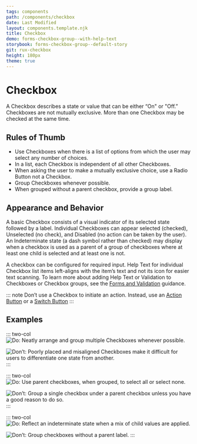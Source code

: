 ```yaml
---
tags: components
path: /components/checkbox
date: Last Modified
layout: components.template.njk
title: Checkbox
demo: forms-checkbox-group--with-help-text
storybook: forms-checkbox-group--default-story
git: rux-checkbox
height: 180px
theme: true
---
```


# Checkbox

A Checkbox describes a state or value that can be either “On" or "Off.” Checkboxes are not mutually exclusive. More than one Checkbox may be checked at the same time.

## Rules of Thumb

- Use Checkboxes when there is a list of options from which the user may select any number of choices.
- In a list, each Checkbox is independent of all other Checkboxes.
- When asking the user to make a mutually exclusive choice, use a Radio Button not a Checkbox.
- Group Checkboxes whenever possible.
- When grouped without a parent checkbox, provide a group label.

## Appearance and Behavior

A basic Checkbox consists of a visual indicator of its selected state followed by a label. Individual Checkboxes can appear selected (checked), Unselected (no check), and Disabled (no action can be taken by the user). An Indeterminate state (a dash symbol rather than checked) may display when a checkbox is used as a parent of a group of checkboxes where at least one child is selected and at least one is not.

A checkbox can be configured for required input. Help Text for individual Checkbox list items left-aligns with the item’s text and not its icon for easier text scanning. To learn more about adding Help Text or Validation to Checkboxes or Checkbox groups, see the [Forms and Validation](/patterns/forms-and-validation) guidance.

::: note
Don’t use a Checkbox to initiate an action. Instead, use an [Action Button](/components/button) or a [Switch Button](/components/switch)
:::

## Examples

::: two-col
![Do: Neatly arrange and group multiple Checkboxes whenever possible.](/img/components/checkbox-do-1.png "Do: Neatly arrange and group multiple Checkboxes whenever possible.")

![Don’t: Poorly placed and misaligned Checkboxes make it difficult for users to differentiate one state from another.](/img/components/checkbox-dont-1.png "Don’t: Poorly placed and misaligned Checkboxes make it difficult for users to differentiate one state from another.")
:::

::: two-col
![Do: Use parent checkboxes, when grouped, to select all or select none.](/img/components/checkbox-do-2.png "Do: Use parent checkboxes, when grouped, to select all or select none.")

![Don’t: Group a single checkbox under a parent checkbox unless you have a good reason to do so.](/img/components/checkbox-dont-2.png "Group a single checkbox under a parent checkbox unless you have a good reason to do so.")
:::

::: two-col
![Do: Reflect an indeterminate state when a mix of child values are applied.](/img/components/checkbox-do-3.png "Do: Reflect an indeterminate state when a mix of child values are applied.")

![Don’t: Group checkboxes without a parent label.](/img/components/checkbox-dont-3.png "Don’t: Group checkboxes without a parent label.")
:::
